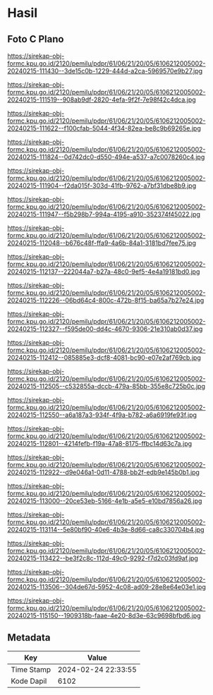 # Hasil

## Foto C Plano

https://sirekap-obj-formc.kpu.go.id/2120/pemilu/pdpr/61/06/21/20/05/6106212005002-20240215-111430--3de15c0b-1229-444d-a2ca-5969570e9b27.jpg

https://sirekap-obj-formc.kpu.go.id/2120/pemilu/pdpr/61/06/21/20/05/6106212005002-20240215-111519--908ab9df-2820-4efa-9f2f-7e98f42c4dca.jpg

https://sirekap-obj-formc.kpu.go.id/2120/pemilu/pdpr/61/06/21/20/05/6106212005002-20240215-111622--f100cfab-5044-4f34-82ea-be8c9b69265e.jpg

https://sirekap-obj-formc.kpu.go.id/2120/pemilu/pdpr/61/06/21/20/05/6106212005002-20240215-111824--0d742dc0-d550-494e-a537-a7c0078260c4.jpg

https://sirekap-obj-formc.kpu.go.id/2120/pemilu/pdpr/61/06/21/20/05/6106212005002-20240215-111904--f2da015f-303d-41fb-9762-a7bf31dbe8b9.jpg

https://sirekap-obj-formc.kpu.go.id/2120/pemilu/pdpr/61/06/21/20/05/6106212005002-20240215-111947--f5b298b7-994a-4195-a910-352374f45022.jpg

https://sirekap-obj-formc.kpu.go.id/2120/pemilu/pdpr/61/06/21/20/05/6106212005002-20240215-112048--b676c48f-ffa9-4a6b-84a1-3181bd7fee75.jpg

https://sirekap-obj-formc.kpu.go.id/2120/pemilu/pdpr/61/06/21/20/05/6106212005002-20240215-112137--222044a7-b27a-48c0-9ef5-4e4a19181bd0.jpg

https://sirekap-obj-formc.kpu.go.id/2120/pemilu/pdpr/61/06/21/20/05/6106212005002-20240215-112226--06bd64c4-800c-472b-8f15-ba65a7b27e24.jpg

https://sirekap-obj-formc.kpu.go.id/2120/pemilu/pdpr/61/06/21/20/05/6106212005002-20240215-112327--f595de00-dd4c-4670-9306-21e310ab0d37.jpg

https://sirekap-obj-formc.kpu.go.id/2120/pemilu/pdpr/61/06/21/20/05/6106212005002-20240215-112412--085885e3-dcf8-4081-bc90-e07e2af769cb.jpg

https://sirekap-obj-formc.kpu.go.id/2120/pemilu/pdpr/61/06/21/20/05/6106212005002-20240215-112505--c532855a-dccb-479a-85bb-355e8c725b0c.jpg

https://sirekap-obj-formc.kpu.go.id/2120/pemilu/pdpr/61/06/21/20/05/6106212005002-20240215-112550--a6a187a3-934f-4f9a-b782-a6a6919fe93f.jpg

https://sirekap-obj-formc.kpu.go.id/2120/pemilu/pdpr/61/06/21/20/05/6106212005002-20240215-112801--4214fefb-f19a-47a8-8175-ffbc14d63c7a.jpg

https://sirekap-obj-formc.kpu.go.id/2120/pemilu/pdpr/61/06/21/20/05/6106212005002-20240215-112922--d9e046a1-0d11-4788-bb2f-edb9e145b0b1.jpg

https://sirekap-obj-formc.kpu.go.id/2120/pemilu/pdpr/61/06/21/20/05/6106212005002-20240215-113000--20ce53eb-5166-4e1b-a5e5-e10bd7856a26.jpg

https://sirekap-obj-formc.kpu.go.id/2120/pemilu/pdpr/61/06/21/20/05/6106212005002-20240215-113114--5e80bf90-40e6-4b3e-8d66-ca8c330704b4.jpg

https://sirekap-obj-formc.kpu.go.id/2120/pemilu/pdpr/61/06/21/20/05/6106212005002-20240215-113422--be3f2c8c-112d-49c0-9292-f7d2c03fd9af.jpg

https://sirekap-obj-formc.kpu.go.id/2120/pemilu/pdpr/61/06/21/20/05/6106212005002-20240215-113506--304de67d-5952-4c08-ad09-28e8e64e03e1.jpg

https://sirekap-obj-formc.kpu.go.id/2120/pemilu/pdpr/61/06/21/20/05/6106212005002-20240215-115150--1909318b-faae-4e20-8d3e-63c9698bfbd6.jpg


## Metadata

| Key        | Value               |
| ---------- | ------------------- |
| Time Stamp | 2024-02-24 22:33:55 |
| Kode Dapil | 6102                |



